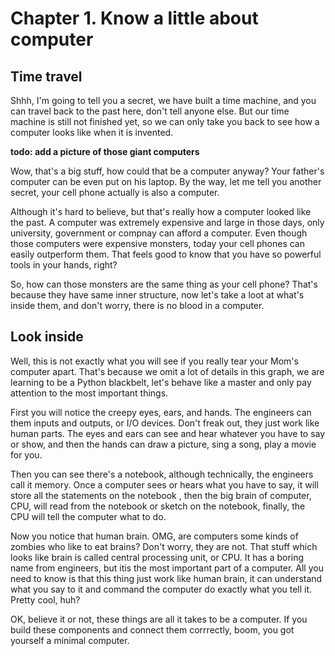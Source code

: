 # Chapter 1. Know a little about computer
## Time travel

Shhh, I'm going to tell you a secret, we have built a time machine, and you can travel back to the past here, don't tell anyone else.
But our time machine is still not finished yet, so we can only take you back to see how a computer 
looks like when it is invented.

**todo: add a picture of those giant computers**

Wow, that's a big stuff, how could that be a computer anyway? Your father's computer can be even put on his laptop. By the way, let me tell you another secret, your cell phone actually is also a computer. 

Although it's hard to believe, but that's really how a computer looked like the past.
A computer was extremely expensive and large in those days, only university, government or compnay can afford a computer.
Even though those computers were expensive monsters, today your cell phones can easily outperform them.
That feels good to know that you have so powerful tools in your hands, right?

So, how can those monsters are the same thing as your cell phone?
That's because they have same inner structure, now let's take a loot at what's inside them,
and don't worry, there is no blood in a computer.

## Look inside

Well, this is not exactly what you will see if you really tear your Mom's computer apart.
That's because we omit a lot of details in this graph, we are learning to be a Python blackbelt,
let's behave like a master and only pay attention to the most important things.

First you will notice the creepy eyes, ears, and hands. The engineers can them inputs and outputs, or I/O devices. Don't freak out, they just work like human parts. The eyes and ears can see and hear whatever you have to say or show, and then the hands can draw a picture, sing a song, play a movie for you. 

Then you can see there's a notebook, although technically, the engineers call it memory. Once a computer sees or hears what you have to say, it will store all the statements on the notebook , then the big brain of computer, CPU, will read from the notebook or sketch on the notebook, finally, the CPU will tell the computer what to do.

Now you notice that human brain. OMG, are computers some kinds of zombies who like to eat brains? Don't worry, they are not. That stuff which looks like brain is called central processing unit, or CPU. It has a boring name from engineers, but itis the most important part of a computer. All you need to know is that this thing just work like human brain, it can understand what you say to it and command the computer do exactly what you tell it. Pretty cool, huh?

OK, believe it or not, these things are all it takes to be a computer. If you build these components and connect them corrrectly, boom, you got yourself a minimal computer.